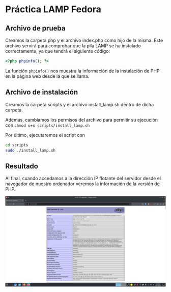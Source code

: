 # Práctica LAMP Fedora

## Archivo de prueba
Creamos la carpeta php y el archivo index.php como hijo de la misma. Este archivo servirá para comprobar que la pila LAMP se ha instalado correctamente, ya que tendrá el siguiente código:
```php 
<?php phpinfo(); ?>
```
La función `phpinfo()` nos muestra la información de la instalación de PHP en la página web desde la que se llama.

## Archivo de instalación
Creamos la carpeta scripts y el archivo install_lamp.sh dentro de dicha carpeta.

Además, cambiamos los permisos del archivo para permitir su ejecución con `chmod u+x scripts/install_lamp.sh`


Por último, ejecutaremos el script con 
```bash
cd scripts
sudo ./install_lamp.sh
```

## Resultado
Al final, cuando accedamos a la dirección IP flotante del servidor desde el navegador de nuestro ordenador veremos la información de la versión de PHP.

![](./imgs/resultado.png)